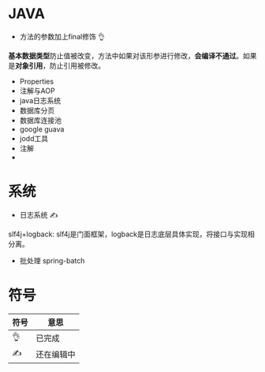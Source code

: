 # JAVA

- 方法的参数加上final修饰 👌

**基本数据类型**防止值被改变，方法中如果对该形参进行修改，**会编译不通过**。如果是**对象引用**，防止引用被修改。

- Properties
- 注解与AOP
- java日志系统
- 数据库分页
- 数据库连接池
- google guava
- jodd工具
- 注解
- 

# 系统

- 日志系统 ✍

slf4j+logback: slf4j是门面框架，logback是日志底层具体实现，将接口与实现相分离。

- 批处理 spring-batch












# 符号

| 符号 | 意思       |
| ---- | ---------- |
| 👌    | 已完成     |
| ✍    | 还在编辑中 |


